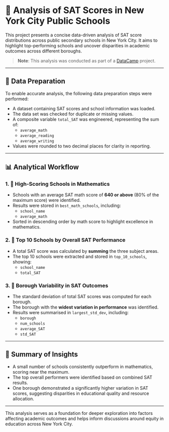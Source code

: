 # 🧠 Analysis of SAT Scores in New York City Public Schools

This project presents a concise data-driven analysis of SAT score distributions across public secondary schools in New York City. It aims to highlight top-performing schools and uncover disparities in academic outcomes across different boroughs.

> **Note**: This analysis was conducted as part of a [DataCamp](https://www.datacamp.com/) project.

---

## 🧹 Data Preparation

To enable accurate analysis, the following data preparation steps were performed:

- A dataset containing SAT scores and school information was loaded.
- The data set was checked for duplicate or missing values.
- A composite variable `total_SAT` was engineered, representing the sum of:
  - `average_math`
  - `average_reading`
  - `average_writing`
- Values were rounded to two decimal places for clarity in reporting.

---

## 📊 Analytical Workflow

### 1. 📐 High-Scoring Schools in Mathematics
- Schools with an average SAT math score of **640 or above** (80% of the maximum score) were identified.
- Results were stored in `best_math_schools`, including:
  - `school_name`
  - `average_math`
- Sorted in descending order by math score to highlight excellence in mathematics.

### 2. 🏅 Top 10 Schools by Overall SAT Performance
- A total SAT score was calculated by **summing** the three subject areas.
- The top 10 schools were extracted and stored in `top_10_schools`, showing:
  - `school_name`
  - `total_SAT`

### 3. 🌆 Borough Variability in SAT Outcomes
- The standard deviation of total SAT scores was computed for each borough.
- The borough with the **widest variation in performance** was identified.
- Results were summarised in `largest_std_dev`, including:
  - `borough`
  - `num_schools`
  - `average_SAT`
  - `std_SAT`

---

## 📌 Summary of Insights

- A small number of schools consistently outperform in mathematics, scoring near the maximum.
- The top overall performers were identified based on combined SAT results.
- One borough demonstrated a significantly higher variation in SAT scores, suggesting disparities in educational quality and resource allocation.

---

This analysis serves as a foundation for deeper exploration into factors affecting academic outcomes and helps inform discussions around equity in education across New York City.
